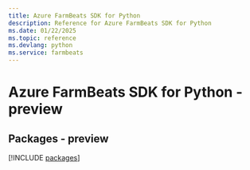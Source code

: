 ```yaml
---
title: Azure FarmBeats SDK for Python
description: Reference for Azure FarmBeats SDK for Python
ms.date: 01/22/2025
ms.topic: reference
ms.devlang: python
ms.service: farmbeats
---
```

# Azure FarmBeats SDK for Python - preview
## Packages - preview
[!INCLUDE [packages](farmbeats-index.md)]